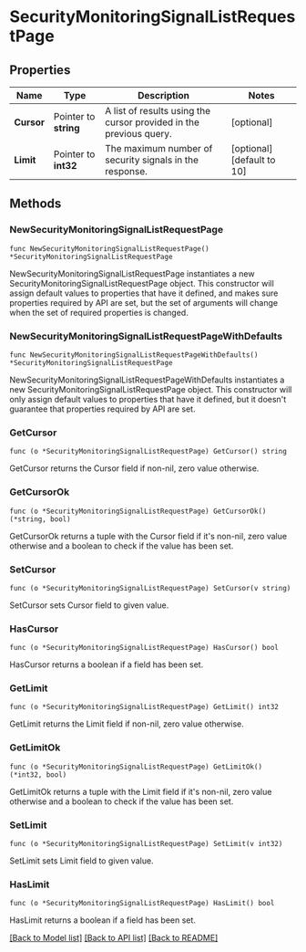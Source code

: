 # SecurityMonitoringSignalListRequestPage

## Properties

Name | Type | Description | Notes
---- | ---- | ----------- | ------
**Cursor** | Pointer to **string** | A list of results using the cursor provided in the previous query. | [optional] 
**Limit** | Pointer to **int32** | The maximum number of security signals in the response. | [optional] [default to 10]

## Methods

### NewSecurityMonitoringSignalListRequestPage

`func NewSecurityMonitoringSignalListRequestPage() *SecurityMonitoringSignalListRequestPage`

NewSecurityMonitoringSignalListRequestPage instantiates a new SecurityMonitoringSignalListRequestPage object.
This constructor will assign default values to properties that have it defined,
and makes sure properties required by API are set, but the set of arguments
will change when the set of required properties is changed.

### NewSecurityMonitoringSignalListRequestPageWithDefaults

`func NewSecurityMonitoringSignalListRequestPageWithDefaults() *SecurityMonitoringSignalListRequestPage`

NewSecurityMonitoringSignalListRequestPageWithDefaults instantiates a new SecurityMonitoringSignalListRequestPage object.
This constructor will only assign default values to properties that have it defined,
but it doesn't guarantee that properties required by API are set.

### GetCursor

`func (o *SecurityMonitoringSignalListRequestPage) GetCursor() string`

GetCursor returns the Cursor field if non-nil, zero value otherwise.

### GetCursorOk

`func (o *SecurityMonitoringSignalListRequestPage) GetCursorOk() (*string, bool)`

GetCursorOk returns a tuple with the Cursor field if it's non-nil, zero value otherwise
and a boolean to check if the value has been set.

### SetCursor

`func (o *SecurityMonitoringSignalListRequestPage) SetCursor(v string)`

SetCursor sets Cursor field to given value.

### HasCursor

`func (o *SecurityMonitoringSignalListRequestPage) HasCursor() bool`

HasCursor returns a boolean if a field has been set.

### GetLimit

`func (o *SecurityMonitoringSignalListRequestPage) GetLimit() int32`

GetLimit returns the Limit field if non-nil, zero value otherwise.

### GetLimitOk

`func (o *SecurityMonitoringSignalListRequestPage) GetLimitOk() (*int32, bool)`

GetLimitOk returns a tuple with the Limit field if it's non-nil, zero value otherwise
and a boolean to check if the value has been set.

### SetLimit

`func (o *SecurityMonitoringSignalListRequestPage) SetLimit(v int32)`

SetLimit sets Limit field to given value.

### HasLimit

`func (o *SecurityMonitoringSignalListRequestPage) HasLimit() bool`

HasLimit returns a boolean if a field has been set.


[[Back to Model list]](../README.md#documentation-for-models) [[Back to API list]](../README.md#documentation-for-api-endpoints) [[Back to README]](../README.md)


